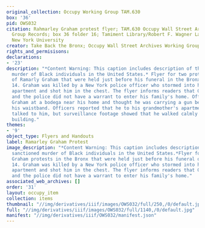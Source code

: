 ```yaml
---
original_collection: Occupy Working Group TAM.630
box: '36'
pid: OWS032
citation: Rahmarley Graham protest flyer; TAM.630 Occupy Wall Street Archives Working
  Group Records; box 36 folder 16; Tamiment Library/Robert F. Wagner Labor Archives,
  New York University
creator: Take Back the Bronx; Occupy Wall Street Archives Working Group
rights_and_permisisons:
declarations:
- '23'
description: "*Content Warning: This caption includes description of the state sanctioned
  murder of Black individuals in the United States.* Flyer for two protests in honor
  of Ramarly Graham that were held just before his funeral in the Bronx on February
  14. Graham was killed by a New York police officer who stormed into his grandmother's
  apartment and shot him in the chest. The flyer informs readers that Graham was unarmed
  and the police did not have a warrant to enter his family's home. Officers spotted
  Graham at a bodega near his home and thought he was carrying a gun because he adjusted
  his waistband. Officers reported that he to his grandmother's apartment after they
  talked to him, but surveillance footage showed that he walked calmly to the residential
  building."
themes:
- '9'
object_type: Flyers and Handouts
label: Ramarley Graham Protest
image_description: "*Content Warning: This caption includes description of the state
  sanctioned murder of Black individuals in the United States.*Flyer for two Ramarley
  Graham protests in the Bronx that were held just before his funeral on February
  14. Graham was killed by a New York police officer who stormed into his grandmother's
  apartment and shot him in the chest. The flyer informs readers that Graham was unarmed
  and the police did not have a warrant to enter his family's home."
associated_web_archives: []
order: '31'
layout: occupy_item
collection: items
thumbnail: "//img/derivatives/iiif/images/OWS032/full/250,/0/default.jpg"
full: "//img/derivatives/iiif/images/OWS032/full/1140,/0/default.jpg"
manifest: "//img/derivatives/iiif/OWS032/manifest.json"
---
```

